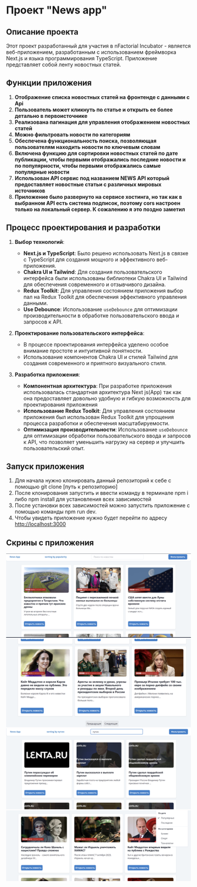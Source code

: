# Проект "News app"

## Описание проекта

Этот проект разработанный для участия в nFactorial Incubator - является веб-приложением, разработанным с использованием фреймворка Next.js и языка программирования TypeScript. Приложение представляет собой ленту новостных статей.

## Функции приложения

1. **Отображение списка новостных статей на фронтенде с данными с Api**
2. **Пользователь может кликнуть по статье и открыть ее более детально в первоисточнике**
3. **Реализована пагинация для управления отображением новостных статей**
4. **Можно фильтровать новости по категориям**
5. **Обеспечена функциональность поиска, позволяющая пользователям находить новости по ключевым словам**
6. **Включена функцию для сортировки новостных статей по дате публикации, чтобы первыми отображались последние новости и по популярности, чтобы первыми отображались самые популярные новости**
7. **Использован API сервис под названием NEWS API который предоставляет новостные статьи с различных мировых источников**
8. **Приложение было развернуто на сервисе хостинга, но так как в выбранном API есть система подписок, поэтому cors настроен только на локальный сервер. К сожалению я это поздно заметил**

## Процесс проектирования и разработки

1. **Выбор технологий**:

   - **Next.js и TypeScript**: Было решено использовать Next.js в связке с TypeScript для создания мощного и эффективного веб-приложения.
   - **Chakra UI и Tailwind**: Для создания пользовательского интерфейса были использованы библиотеки Chakra UI и Tailwind для обеспечения современного и отзывчивого дизайна.
   - **Redux Toolkit**: Для управления состоянием приложения выбор пал на Redux Toolkit для обеспечения эффективного управления данными.
   - **Use Debounce**: Использование `useDebounce` для оптимизации производительности в обработке пользовательского ввода и запросов к API.

2. **Проектирование пользовательского интерфейса**:

   - В процессе проектирования интерфейса уделено особое внимание простоте и интуитивной понятности.
   - Использование компонентов Chakra UI и стилей Tailwind для создания современного и приятного визуального стиля.

3. **Разработка приложения**:
   - **Компонентная архитектура**: При разработке приложения использовалась стандартная архитектура Next js(App) так как она предоставляет довольно удобную и гибкую возможность для проектирования приложения
   - **Использование Redux Toolkit**: Для управления состоянием приложения был использован Redux Toolkit для упрощения процесса разработки и обеспечения масштабируемости.
   - **Оптимизация производительности**: Использование `useDebounce` для оптимизации обработки пользовательского ввода и запросов к API, что позволяет уменьшить нагрузку на сервер и улучшить пользовательский опыт.

## Запуск приложения

1. Для начала нужно клонировать данный репозиторий к себе с помощью git clone [путь к репозиторию]
2. После клонирования запустить и ввести команду в терминале npm i либо npm install для установления всех зависимостей
3. После установки всех зависимостей можно запустить приложение с помощью команды npm run dev.
4. Чтобы увидеть приложение нужно будет перейти по адресу [http://localhost:3000](http://localhost:3000)

## Скрины с приложения

![Скрин главного экрана](image.png)
![Скрин пагинации](image-1.png)
![скрин поиска по ключевым словам](image-2.png)
![скрин фильтра](image-3.png)
